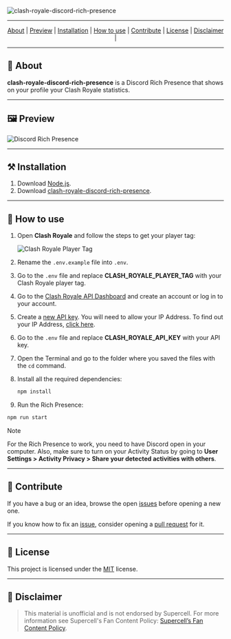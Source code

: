 ![clash-royale-discord-rich-presence](https://socialify.git.ci/noowz/clash-royale-discord-rich-presence/image?description=1&forks=1&issues=1&language=1&name=1&owner=1&pattern=Solid&pulls=1&stargazers=1&theme=Auto)

---

<p align="center">
 <a href="#-about">About</a> |
   <a href="#%EF%B8%8F-preview">Preview</a> |
   <a href="#%EF%B8%8F-installation">Installation</a> |
   <a href="#-how-to-use">How to use</a> |
 <a href="#-contribute">Contribute</a> |
 <a href="#-license">License</a> |
 <a href="#-disclaimer">Disclaimer</a> |
</p>

---

## **📙 About**

**clash-royale-discord-rich-presence** is a Discord Rich Presence that shows on your profile your Clash Royale statistics.

---

## **🖼️ Preview**

![Discord Rich Presence](https://i.imgur.com/y6SrAF4.png)

---

## **⚒️ Installation**

1. Download [Node.js](https://nodejs.org/en/download).
2. Download [clash-royale-discord-rich-presence](https://github.com/noowz/clash-royale-discord-rich-presence/releases/latest).

---

## **🚀 How to use**

1. Open **Clash Royale** and follow the steps to get your player tag:

   ![Clash Royale Player Tag](https://i.imgur.com/u8s9nAf.gif)

2. Rename the `.env.example` file into `.env`.
3. Go to the `.env` file and replace **CLASH_ROYALE_PLAYER_TAG** with your Clash Royale player tag.
4. Go to the [Clash Royale API Dashboard](https://developer.clashroyale.com) and create an account or log in to your account.
5. Create a [new API key](https://developer.clashroyale.com/#/new-key). You will need to allow your IP Address. To find out your IP Address, [click here](https://nordvpn.com/what-is-my-ip).
6. Go to the `.env` file and replace **CLASH_ROYALE_API_KEY** with your API key.
7. Open the Terminal and go to the folder where you saved the files with the `cd` command.
8. Install all the required dependencies:

   ```cmd
   npm install
   ```

9.  Run the Rich Presence:

   ```cmd
   npm run start
   ```

> [!NOTE]
> For the Rich Presence to work, you need to have Discord open in your computer. Also, make sure to turn on your Activity Status by going to **User Settings > Activity Privacy > Share your detected activities with others**.

---

## 🐛 **Contribute**

If you have a bug or an idea, browse the open [issues](https://github.com/noowz/clash-royale-discord-rich-presence/issues) before opening a new one.

If you know how to fix an [issue](https://github.com/noowz/clash-royale-discord-rich-presence/issues), consider opening a [pull request](https://github.com/noowz/clash-royale-discord-rich-presence/pulls) for it.

---

## 📝 **License**

This project is licensed under the [MIT](./LICENSE) license.

---

## 📌 **Disclaimer**

> This material is unofficial and is not endorsed by Supercell. For more information see Supercell's Fan Content Policy: [Supercell’s Fan Content Policy](https://supercell.com/fan-content-policy).
